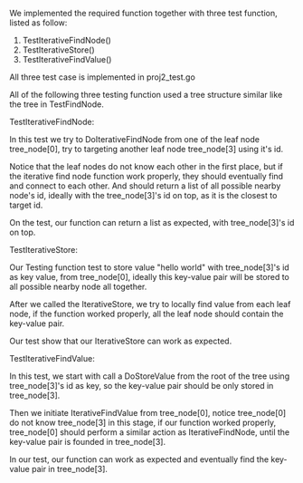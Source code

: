 We implemented the required function together with three test function, listed as follow:

1. TestIterativeFindNode()
2. TestIterativeStore()
3. TestIterativeFindValue()

All three test case is implemented in proj2_test.go

All of the following three testing function used a tree structure similar like the tree in TestFindNode.

TestIterativeFindNode:

In this test we try to DoIterativeFindNode from one of the leaf node tree_node[0], try to targeting another leaf node tree_node[3] using it's id.

Notice that the leaf nodes do not know each other in the first place, but if the iterative find node function work properly, they should eventually find and connect to each other. And should return a list of all possible nearby node's id, ideally with the tree_node[3]'s id on top, as it is the closest to target id.

On the test, our function can return a list as expected, with tree_node[3]'s id on top.

TestIterativeStore:

Our Testing function test to store value "hello world" with tree_node[3]'s id as key value, from tree_node[0], ideally this key-value pair will be stored to all possible nearby node all together.

After we called the IterativeStore, we try to locally find value from each leaf node, if the function worked properly, all the leaf node should contain the key-value pair.

Our test show that our IterativeStore can work as expected.

TestIterativeFindValue:

In this test, we start with call a DoStoreValue from the root of the tree using tree_node[3]'s id as key, so the key-value pair should be only stored in tree_node[3].

Then we initiate IterativeFindValue from tree_node[0], notice tree_node[0] do not know tree_node[3] in this stage, if our function worked properly, tree_node[0] should perform a similar action as IterativeFindNode, until the key-value pair is founded in tree_node[3].

In our test, our function can work as expected and eventually find the key-value pair in tree_node[3].
